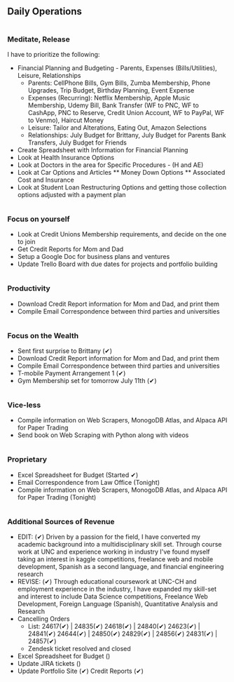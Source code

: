 ## Daily Operations ##

```July5th2019 - Friday
```
### Meditate, Release 
I have to prioritize the following: 
* Financial Planning and Budgeting - Parents, Expenses (Bills/Utilities), Leisure, Relationships
	* Parents: CellPhone Bills, Gym Bills, Zumba Membership, Phone Upgrades, Trip Budget, Birthday Planning, Event Expense  
	* Expenses (Recurring): Netflix Membership, Apple Music Membership, Udemy Bill, Bank Transfer (WF to PNC, WF to CashApp, PNC to Reserve, Credit Union Account, WF to PayPal, WF to Venmo), Haircut Money
	* Leisure: Tailor and Alterations, Eating Out, Amazon Selections 
	* Relationships: July Budget for Brittany, July Budget for Parents Bank Transfers, July Budget for Friends 
* Create Spreadsheet with Information for Financial Planning 
* Look at Health Insurance Options 
* Look at Doctors in the area for Specific Procedures -  (H and AE)
* Look at Car Options and Articles 
	** Money Down Options 
	** Associated Cost and Insurance 
* Look at Student Loan Restructuring Options and getting those collection options adjusted with a payment plan 


```July8th2019 - Monday
```
### Focus on yourself
* Look at Credit Unions Membership requirements, and decide on the one to join 
* Get Credit Reports for Mom and Dad 
* Setup a Google Doc for business plans and ventures 
* Update Trello Board with due dates for projects and portfolio building 


```July9th2019 - Tuesday 
```
### Productivity 
* Download Credit Report information for Mom and Dad, and print them 
* Compile Email Correspondence between third parties and universities 


```July10th2019 - Wednesday
```
### Focus on the Wealth 
* Sent first surprise to Brittany (✔)
* Download Credit Report information for Mom and Dad, and print them 
* Compile Email Correspondence between third parties and universities 
* T-mobile Payment Arrangement 1 (✔)
* Gym Membership set for tomorrow July 11th (✔)


```July11th2019 - Thursday 
```
### Vice-less 
* Compile information on Web Scrapers, MonogoDB Atlas, and Alpaca API for Paper Trading 
* Send book on Web Scraping with Python along with videos


```July12th2019 - Friday 
```
### Proprietary 
* Excel Spreadsheet for Budget (Started ✔)
* Email Correspondence from Law Office (Tonight) 
* Compile information on Web Scrapers, MonogoDB Atlas, and Alpaca API for Paper Trading (Tonight)


```July15th2019 - Monday 
```
### Additional Sources of Revenue 
* EDIT: (✔)
Driven by a passion for the field, I have converted my academic background into a multidisciplinary skill set. Through course work at UNC and experience working in industry I've found myself taking an interest in kaggle competitions, freelance web and mobile development, Spanish as a second language, and financial engineering research
* REVISE: (✔)
Through educational coursework at UNC-CH and employment experience in the industry, I have expanded my skill-set and interest to include Data Science competitions, Freelance Web Development, Foreign Language (Spanish),  Quantitative Analysis and Research
* Cancelling Orders
	* List: 
24617(✔) | 24835(✔) 
24618(✔) | 24840(✔)
24623(✔) | 24841(✔)
24644(✔) | 24850(✔)
24829(✔) | 24856(✔)
24831(✔) | 24857(✔)
	* Zendesk ticket resolved and closed
* Excel Spreadsheet for Budget ()
* Update JIRA tickets ()
* Update Portfolio Site (✔)
Credit Reports (✔)